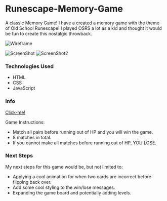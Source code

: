 
# Runescape-Memory-Game
A classic Memory Game!
I have a created a memory game with the theme of Old School Runescape! I played OSRS a lot as a kid and thought it would be fun to create this nostalgic throwback.



![Wireframe](Images/memory-wireframe.png)

![ScreenShot](Images/Screen_Shot_1.png)
![ScreenShot2](Images/Screen_Shot_2.png)




### Technologies Used

* HTML
* CSS
* JavaScript


### Info

[Click-me!](https://ahmalla.github.io/Memory-Game/)

Game Instructions:

- Match all pairs before running out of HP and you will win the game.
- 8 matches in total.
- If you cannot make all matches before running out of HP, YOU LOSE.


### Next Steps
My next steps for this game would be, but not limited to:

- Applying a cool animation for when two cards are incorrect before flipping back over.
- Add some cool styling to the win/lose messages.
- Expanding the game board and potentially adding levels.


<!-- /*----- constants -----*/
- a constant to be used with box functions
- 


/*----- app's state (variables) -----*/

- a variable to remember what cards have been clicked until end of game 

/*----- cached element references -----*/
- a timer for how long cards stay flipped over after clicking on them
- a function that is able to tell when a card is flipped

/*----- event listeners -----*/
- click listener for when user clicks on a tile
- click listener for when the reset button is pressed

/*----- functions -----*/
- a function for flipping the cards
- a function for removing cards after a matching pair
- a function for only allowing 2 cards to be turned over at once
- a function for reseting the game
- a function that will deliever a message for a matching pair
- a function that will deliever a win message upon clearing the board
- a maxiumum click function for a win/lose variable. over 20 clicks you lose
- a function that turns cards back over if no match after a certain amount of time -->
<!-- - a function for shuffeling the boxes 
- a function that limits the amount of cards user is able to press at once
- a function that disables the click after two cards have been matched then resets the isteners -->
